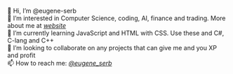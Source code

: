 👋 Hi, I’m @eugene-serb <br />
👀 I’m interested in Computer Science, coding, AI, finance and trading. More about me at *[website](https://eugene-serb.github.io/)* <br />
🌱 I’m currently learning JavaScript and HTML with CSS. Use these and C#, C-lang and C++ <br />
💞️ I’m looking to collaborate on any projects that can give me and you XP and profit <br />
📫 How to reach me: *[@eugene_serb](https://twitter.com/eugene_serb)* <br />

<!---
eugene-serb/eugene-serb is a ✨ special ✨ repository because its `README.md` (this file) appears on your GitHub profile.
You can click the Preview link to take a look at your changes.
--->
